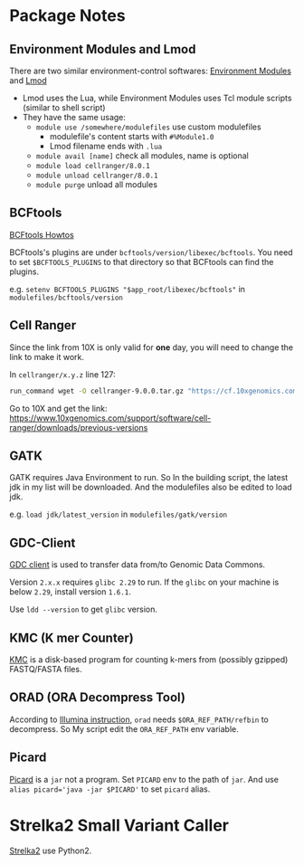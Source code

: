 # Package Notes

## Environment Modules and Lmod

There are two similar environment-control softwares: [Environment Modules](https://modules.sourceforge.net/) and [Lmod](https://lmod.readthedocs.io/en/latest/index.html)

- Lmod uses the Lua, while Environment Modules uses Tcl module scripts (similar to shell script)
- They have the same usage:
  - `module use /somewhere/modulefiles` use custom modulefiles
    - modulefile's content starts with `#%Module1.0`
    - Lmod filename ends with `.lua`
  - `module avail [name]` check all modules, name is optional
  - `module load cellranger/8.0.1`
  - `module unload cellranger/8.0.1`
  - `module purge` unload all modules

## BCFtools

[BCFtools Howtos](https://samtools.github.io/bcftools/howtos/index.html)

BCFtools's plugins are under `bcftools/version/libexec/bcftools`. You need to set `$BCFTOOLS_PLUGINS` to that directory so that BCFtools can find the plugins.

e.g. `setenv BCFTOOLS_PLUGINS "$app_root/libexec/bcftools"` in `modulefiles/bcftools/version`

## Cell Ranger

Since the link from 10X is only valid for **one** day, you will need to change the link to make it work.

In `cellranger/x.y.z` line 127:

```bash
run_command wget -O cellranger-9.0.0.tar.gz "https://cf.10xgenomics.com/releases/cell-exp/cellranger-9.0.0.tar.gz"
```

Go to 10X and get the link: https://www.10xgenomics.com/support/software/cell-ranger/downloads/previous-versions

## GATK

GATK requires Java Environment to run. So In the building script, the latest jdk in my list will be downloaded. And the modulefiles also be edited to load jdk.

e.g. `load jdk/latest_version` in `modulefiles/gatk/version`

## GDC-Client

[GDC client](https://gdc.cancer.gov/access-data/gdc-data-transfer-tool) is used to transfer data from/to Genomic Data Commons.

Version `2.x.x` requires `glibc 2.29` to run. If the `glibc` on your machine is below `2.29`, install version `1.6.1`.

Use `ldd --version` to get `glibc` version.

## KMC (K mer Counter)

[KMC](https://github.com/refresh-bio/KMC) is a disk-based program for counting k-mers from (possibly gzipped) FASTQ/FASTA files.

## ORAD (ORA Decompress Tool)

According to [Illumina instruction](https://help.ora.illumina.com/product-guides/dragen-ora-decompression/software-installation), `orad` needs `$ORA_REF_PATH/refbin` to decompress. So My script edit the `ORA_REF_PATH` env variable.

## Picard

[Picard](https://broadinstitute.github.io/picard/) is a `jar` not a program. Set `PICARD` env to the path of `jar`. And use `alias picard='java -jar $PICARD'` to set `picard` alias.

# Strelka2 Small Variant Caller

[Strelka2](https://github.com/Illumina/strelka) use Python2.
